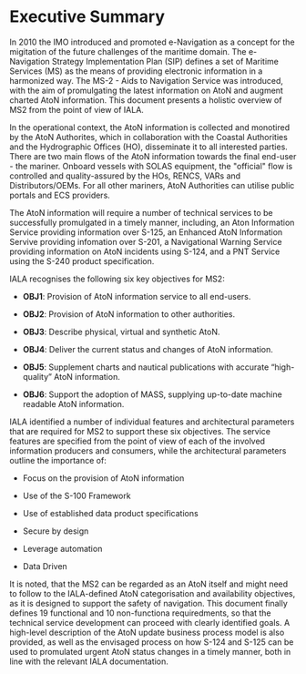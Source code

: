 # Executive Summary

In 2010 the IMO introduced and promoted e-Navigation as a concept for the migitation of the future challenges of the maritime domain. The e-Navigation Strategy Implementation Plan (SIP) defines a set of Maritime Services (MS) as the means of providing electronic information in a harmonized way. The MS-2 - Aids to Navigation Service was introduced, with the aim of promulgating the latest information on AtoN and augment charted AtoN information. This document presents a holistic overview of MS2 from the point of view of IALA.

In the operational context, the AtoN information is collected and monotired by the AtoN Authorites, which in collaboration with the Coastal Authorities and the Hydrographic Offices (HO), disseminate it to all interested parties. There are two main flows of the AtoN information towards the final end-user - the mariner. Onboard vessels with SOLAS equipment, the "official" flow is controlled and quality-assured by the HOs, RENCS, VARs and Distributors/OEMs. For all other mariners, AtoN Authorities can utilise public portals and ECS providers.

The AtoN information will require a number of technical services to be successfully promulgated in a timely manner, including, an Aton Information Service providing information over S-125, an Enhanced AtoN Information Servive providing infomation over S-201, a Navigational Warning Service providing information on AtoN incidents using S-124, and a PNT Service using the S-240 product specification.

IALA recognises the following six key objectives for MS2:

* **OBJ1**: Provision of AtoN information service to all end-users.

* **OBJ2**: Provision of AtoN information to other authorities.

* **OBJ3**: Describe physical, virtual and synthetic AtoN.

* **OBJ4**: Deliver the current status and changes of AtoN information.

* **OBJ5**: Supplement charts and nautical publications with accurate “high-quality” AtoN information.

* **OBJ6**: Support the adoption of MASS, supplying up-to-date machine readable AtoN information.

IALA identified a number of individual features and architectural parameters that are required for MS2 to support these six objectives. The service features are specified from the point of view of each of the involved information producers and consumers, while the architectural parameters outline the importance of:

* Focus on the provision of AtoN information

* Use of the S-100 Framework

* Use of established data product specifications

* Secure by design

* Leverage automation

* Data Driven

It is noted, that the MS2 can be regarded as an AtoN itself and might need to follow to the IALA-defined AtoN categorisation and availability objectives, as it is designed to support the safety of navigation. This document finally defines 19 functional and 10 non-functiona requiredments, so that the technical service development can proceed with clearly identified goals. A high-level description of the AtoN update business process model is also provided, as well as the envisaged process on how S-124 and S-125 can be used to promulated urgent AtoN status changes in a timely manner, both in line with the relevant IALA documentation.
